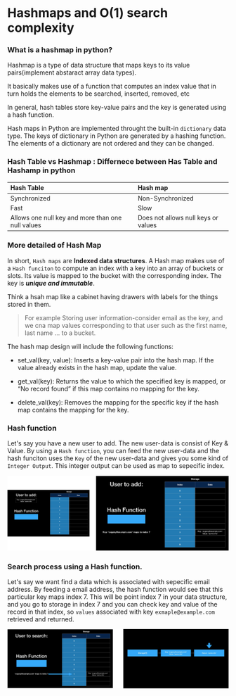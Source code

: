 # Hashmaps and O(1) search complexity

### What is a hashmap in python?

Hashmap is a type of data structure that maps keys to its value pairs(implement abstaract array data types).

It basically makes use of a function that computes an index value that in turn holds the elements to be searched, inserted, removed, etc

In general, hash tables store key-value pairs and the key is generated using a hash function. 

Hash maps in Python are implemented throught the built-in `dictionary` data type. The keys of dictionary in Python are generated by a hashing function. The elements of a dictionary are not ordered and they can be changed. 

### Hash Table vs Hashmap : Differnece between Has Table and Hashamp in python

| **Hash Table** | **Hash map**| 
|:--- | :--- | 
|  Synchronized | Non-Synchronized | 
| Fast | Slow | 
| Allows one null key and more than one null values | Does not allows null keys or values | 

### More detailed of Hash Map
In short, `Hash maps` are **Indexed data structures**. A Hash map makes use of a `Hash funciton` to compute an index with a key into an array of buckets or slots. Its value is mapped to the bucket with the corresponding index. The key is ***unique and immutable***. 

Think a hsah map like a cabinet having drawers with labels for the things stored in them. 
> For example
    Storing user information-consider email as the key, and we cna map values corresponding to that user such as the first name, last name ... to a bucket. 

The hash map design will include the following functions:

- set_val(key, value): Inserts a key-value pair into the hash map. If the value already exists in the hash map, update the value.

- get_val(key): Returns the value to which the specified key is mapped, or “No record found” if this map contains no mapping for the key.

- delete_val(key): Removes the mapping for the specific key if the hash map contains the mapping for the key.

### Hash function 
Let's say you have a new user to add. The new user-data is consist of Key & Value.
By using a `Hash function`, you can feed the new user-data and the hash funciton uses the `Key` of the new user-data and gives you some kind of `Integer Output`. This integer output can be used as map to sepecific index.

![alt text](https://github.com/Zioq/Algorithms-and-Data-Structures-With-Python/blob/master/17.Hashmap/hashfunction.png?raw=true) 

### Search process using a Hash function.
Let's say we want find a data which is associated with sepecific email address. By feeding a email address, the hash function would see that this particular key maps index 7. This will be point index 7 in your data structure, and you go to storage in index 7 and you can check key and value of the record in that index, so `values` associated with key `exmaple@example.com` retrieved and returned. 

![alt text](https://github.com/Zioq/Algorithms-and-Data-Structures-With-Python/blob/master/17.Hashmap/searchfunction.png?raw=true) 


